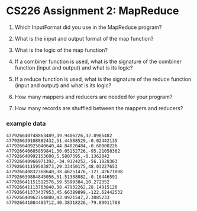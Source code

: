 # CS226 Assignment 2: MapReduce
1. Which InputFormat did you use in the MapReduce program?

2. What is the input and output format of the map function?

3. What is the logic of the map function?

4. If a combiner function is used, what is the signature of the combiner function (input and
output) and what is its logic?

5. If a reduce function is used, what is the signature of the reduce function (input and
output) and what is its logic?

6. How many mappers and reducers are needed for your program?

7. How many records are shuffled between the mappers and reducers?

### example data
```text
477926640748863489,39.9406226,32.8985482
477926639108882432,51.44588529,-0.02442135
477926640925040640,44.84020484,-0.60900226
477926640605859841,30.05152726,-95.21058362
477926640992153600,5.5807395,-0.1362842
477926640966971392,-34.9124252,-56.1828363
477926641159503873,29.33450175,48.03227653
477926640832368640,38.46251476,-121.42671808
477926639884845056,51.51388082,-0.16446591
477926641151512576,59.5599384,10.272352
477926641113763840,38.47932262,28.14915126
477926641373437953,45.66389899,-122.62442532
477926640962764800,43.0921547,2.3085233
477926641084403712,40.38318226,-79.89911708
```